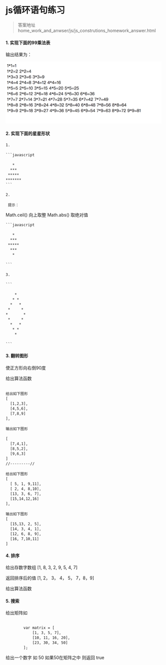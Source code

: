 # js循环语句练习

> 答案地址 home\_work\_and\_anwser/js/js\_construtions\_homework\_answer.html

#### 1. 实现下面的99乘法表

输出结果为：

![九九乘法表](../../pics/js/home_works/1.png)


#### 2. 实现下面的星星形状

	1.
	
	```javascript
	
	   *       
	  ***      
	 *****     
	*******    
	```

	2.
	
	 提示：
 Math.ceil() 向上取整
 Math.abs()  取绝对值
	
	```javascript
	
	   *     
	  ***     
	 *****    
	  ***    
	   *    
	
	```
	
	3.
	
	```
	
	    *
	   * *
	  *   *
	 *     *
	*       *
	 *     *
	  *   *
	   * *
	    *
  
	```
	
#### 3. 翻转图形

使正方形向右倒90度

给出算法函数

```

给出如下图形
[
  [1,2,3],
  [4,5,6],
  [7,8,9]
],

输出如下图形

[
  [7,4,1],
  [8,5,2],
  [9,6,3]
]
//---------//

给出如下图形 
[
  [ 5, 1, 9,11],
  [ 2, 4, 8,10],
  [13, 3, 6, 7],
  [15,14,12,16]
], 

输出如下图形
[
  [15,13, 2, 5],
  [14, 3, 4, 1],
  [12, 6, 8, 9],
  [16, 7,10,11]
]
```

#### 4. 排序

给出存数字数组 [1, 8, 3, 2, 9, 5, 4, 7]

返回排序后的值 [1, 2， 3， 4， 5， 7，8，9]

给出算法函数

#### 5. 搜索

给出矩阵如

```

        var matrix = [
            [1, 3, 5, 7],
            [10, 11, 16, 20],
            [23, 30, 34, 50]
        ];

```

给出一个数字 如 50 如果50在矩阵之中 则返回 true
